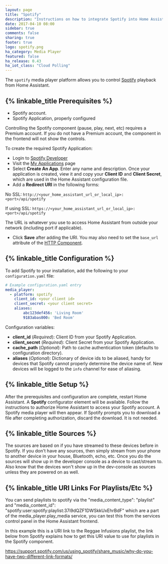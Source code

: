```yaml
---
layout: page
title: "Spotify"
description: "Instructions on how to integrate Spotify into Home Assistant."
date: 2017-04-10 08:00
sidebar: true
comments: false
sharing: true
footer: true
logo: spotify.png
ha_category: Media Player
featured: false
ha_release: 0.43
ha_iot_class: "Cloud Polling"
---
```


The `spotify` media player platform allows you to control [Spotify](https://www.spotify.com/) playback from Home Assistant.

## {% linkable_title Prerequisites %}

- Spotify account.
- Spotify Application, properly configured

<p class='note'>
Controlling the Spotify component (pause, play, next, etc) requires a Premium account. If you do not have a Premium account, the component in the frontend will not show the controls.
</p>

To create the required Spotify Application:

- Login to [Spotify Developer](https://developer.spotify.com)
- Visit the [My Applications](https://developer.spotify.com/my-applications/#!/applications) page
- Select **Create An App**. Enter any name and description. Once your application is created, view it and copy your **Client ID** and **Client Secret**, which are used in the Home Assistant configuration file.
- Add a **Redirect URI** in the following forms:

 No SSL: `http://<your_home_assistant_url_or_local_ip>:<port>/api/spotify`

 If using SSL: `https://<your_home_assistant_url_or_local_ip>:<port>/api/spotify`

The URL is whatever you use to access Home Assistant from outside your network (including port if applicable).

- Click **Save** after adding the URI. You may also need to set the `base_url` attribute of the [HTTP Component](/components/http/).


## {% linkable_title Configuration %}

To add Spotify to your installation, add the following to your `configuration.yaml` file:

```yaml
# Example configuration.yaml entry
media_player:
  - platform: spotify
    client_id: <your client id>
    client_secret: <your client secret>
    aliases:
        abc123def456: 'Living Room'
        9183abas000: 'Bed Room'
```

Configuration variables:

- **client_id** (*Required*): Client ID from your Spotify Application.
- **client_secret** (*Required*): Client Secret from your Spotify Application.
- **cache_path** (*Optional*): Path to cache authentication token (defaults to configuration directory).
- **aliases** (*Optional*): Dictionary of device ids to be aliased, handy for devices that Spotify cannot properly determine the device name of. New devices will be logged to the `info` channel for ease of aliasing.

## {% linkable_title Setup %}

After the prerequisites and configuration are complete, restart Home Assistant. A **Spotify** configurator element will be available. Follow the instructions to authorize Home Assistant to access your Spotify account. A Spotify media player will then appear. If Spotify prompts you to download a file after completing authorization, discard the download. It is not needed.

## {% linkable_title Sources %}
The sources are based on if you have streamed to these devices before in Spotify. If you don't have any sources, then simply stream from your phone to another device in your house, Bluetooth, echo, etc. Once you do the sources will show up in the developer console as a device to cast/stream to. Also know that the devices won't show up in the dev-console as sources unless they are powered on as well.

## {% linkable_title URI Links For Playlists/Etc %}
You can send playlists to spotify via the "media_content_type": "playlist" and "media_content_id": "spotify:user:spotify:playlist:37i9dQZF1DWSkkUxEhrBdF" which are a part of the media_player.play_media service, you can test this from the services control panel in the Home Assistant frontend.

In this example this is a URI link to the Reggae Infusions playlist, the link below from Spotify explains how to get this URI value to use for playlists in the Spotify component.

https://support.spotify.com/us/using_spotify/share_music/why-do-you-have-two-different-link-formats/
